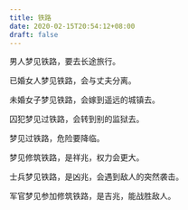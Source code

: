 ```yaml
---
title: 铁路
date: 2020-02-15T20:54:12+08:00
draft: false
---
```


男人梦见铁路，要去长途旅行。

已婚女人梦见铁路，会与丈夫分离。

未婚女子梦见铁路，会嫁到遥远的城镇去。

囚犯梦见过铁路，会转到别的监狱去。

梦见过铁路，危险要降临。

梦见修筑铁路，是祥兆，权力会更大。

士兵梦见铁路，是凶兆，会遇到敌人的突然袭击。

军官梦见参加修筑铁路，是吉兆，能战胜敌人。